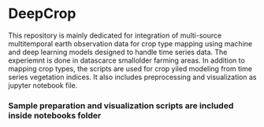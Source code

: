 # DeepCrop
This repository is mainly dedicated for integration of multi-source multitemporal earth observation data for crop type mapping using machine and deep learning models designed to handle time series data. The experiemnt is done in datascarce smallolder farming areas. In addition to mapping crop types, the scripts are used for crop yiled modeling from time series vegetation indices. It also includes preprocessing and visualization as jupyter notebook file.


### Sample preparation and visualization scripts are included inside notebooks folder
